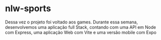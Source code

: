 # nlw-sports

Dessa vez o projeto foi voltado aos games. Durante essa semana, desenvolvemos uma aplicação full Stack, contando com uma API em Node com Express, uma aplicação Web com Vite e uma versão mobile com Expo
